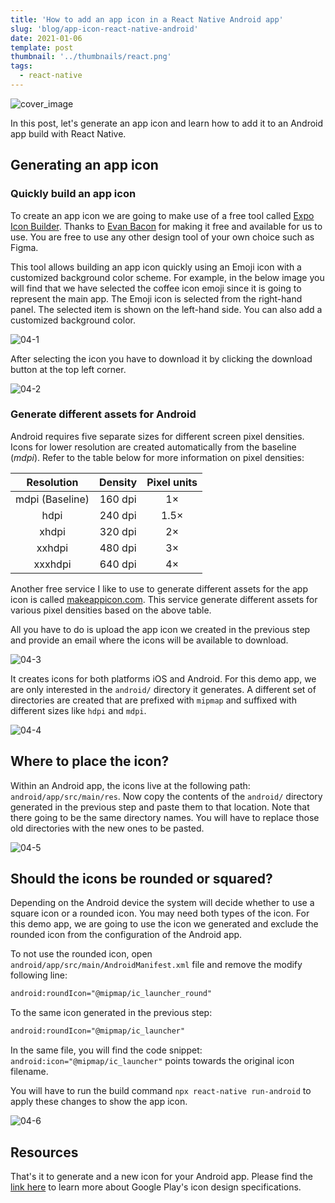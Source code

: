 ```yaml
---
title: 'How to add an app icon in a React Native Android app'
slug: 'blog/app-icon-react-native-android'
date: 2021-01-06
template: post
thumbnail: '../thumbnails/react.png'
tags:
  - react-native
---
```


![cover_image](https://i.imgur.com/tZtGF2K.png)

In this post, let's generate an app icon and learn how to add it to an Android app build with React Native.

## Generating an app icon

### Quickly build an app icon

To create an app icon we are going to make use of a free tool called [Expo Icon Builder](https://buildicon.netlify.app/). Thanks to [Evan Bacon](https://twitter.com/baconbrix?lang=en) for making it free and available for us to use. You are free to use any other design tool of your own choice such as Figma.

This tool allows building an app icon quickly using an Emoji icon with a customized background color scheme. For example, in the below image you will find that we have selected the coffee icon emoji since it is going to represent the main app. The Emoji icon is selected from the right-hand panel. The selected item is shown on the left-hand side. You can also add a customized background color.

![04-1](https://i.imgur.com/ulbO2nm.png)

After selecting the icon you have to download it by clicking the download button at the top left corner.

![04-2](https://i.imgur.com/dnvBU00.png)

### Generate different assets for Android

Android requires five separate sizes for different screen pixel densities. Icons for lower resolution are created automatically from the baseline (_mdpi_). Refer to the table below for more information on pixel densities:

|   Resolution    | Density | Pixel units |
| :-------------: | :-----: | :---------: |
| mdpi (Baseline) | 160 dpi |     1×      |
|      hdpi       | 240 dpi |    1.5×     |
|      xhdpi      | 320 dpi |     2×      |
|     xxhdpi      | 480 dpi |     3×      |
|     xxxhdpi     | 640 dpi |     4×      |

Another free service I like to use to generate different assets for the app icon is called [makeappicon.com](https://makeappicon.com/). This service generate different assets for various pixel densities based on the above table.

All you have to do is upload the app icon we created in the previous step and provide an email where the icons will be available to download.

![04-3](https://i.imgur.com/JHjruoR.png)

It creates icons for both platforms iOS and Android. For this demo app, we are only interested in the `android/` directory it generates. A different set of directories are created that are prefixed with `mipmap` and suffixed with different sizes like `hdpi` and `mdpi`.

![04-4](https://i.imgur.com/lKLlS1a.png)

## Where to place the icon?

Within an Android app, the icons live at the following path: `android/app/src/main/res`. Now copy the contents of the `android/` directory generated in the previous step and paste them to that location. Note that there going to be the same directory names. You will have to replace those old directories with the new ones to be pasted.

![04-5](https://i.imgur.com/myCrBZc.png)

## Should the icons be rounded or squared?

Depending on the Android device the system will decide whether to use a square icon or a rounded icon. You may need both types of the icon. For this demo app, we are going to use the icon we generated and exclude the rounded icon from the configuration of the Android app.

To not use the rounded icon, open `android/app/src/main/AndroidManifest.xml` file and remove the modify following line:

```xml
android:roundIcon="@mipmap/ic_launcher_round"
```

To the same icon generated in the previous step:

```xml
android:roundIcon="@mipmap/ic_launcher"
```

In the same file, you will find the code snippet: `android:icon="@mipmap/ic_launcher"` points towards the original icon filename.

You will have to run the build command `npx react-native run-android` to apply these changes to show the app icon.

![04-6](https://i.imgur.com/KYxddTW.jpg)

## Resources

That's it to generate and a new icon for your Android app. Please find the [link here](https://developer.android.com/google-play/resources/icon-design-specifications) to learn more about Google Play's icon design specifications.
